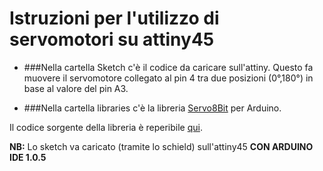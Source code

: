 
# Istruzioni per l'utilizzo di servomotori su attiny45 


* ###Nella cartella Sketch c'è il codice da caricare sull'attiny. Questo fa muovere il servomotore collegato al pin 4 tra due posizioni (0°,180°) in base al valore del pin A3.

* ###Nella cartella libraries c'è la libreria [Servo8Bit](http://www.cunningturtle.com/wordpress/wp-content/uploads/2011/11/servo8bit_arduino_example.zip) per Arduino.

Il codice sorgente della libreria è reperibile [qui](https://github.com/fri000/Servo8Bit). 

**NB:** Lo sketch va caricato (tramite lo schield) sull'attiny45 **CON ARDUINO IDE 1.0.5**

